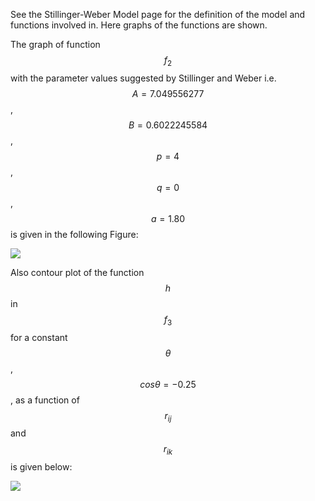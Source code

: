 
See the Stillinger-Weber Model page for the definition of the model and functions involved in. Here graphs of the functions are shown.

The graph of function $$f_2$$ with the parameter values suggested by Stillinger and Weber i.e.$$A=7.049556277$$, $$B=0.6022245584$$, $$p=4$$, $$q=0$$, $$a=1.80$$ is given in the following Figure:

![](/wimage/MO_405512056662_003/taru4uce/Figure1)

Also contour plot of the function $$h$$ in $$f_3$$ for a constant $$\theta$$, $$cos\theta = -0.25 $$, as a function of $$r_{ij}$$ and $$r_{ik}$$ is given below:

![](/wimage/MO_405512056662_003/taru4uce/Figure2)

